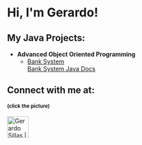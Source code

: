 <h1>Hi, I'm Gerardo! </h1>

<h2>My Java Projects:</h2>

- <b>Advanced Object Oriented Programming</b>  
  - [Bank System](https://github.com/Gerardos0/Bank-System.git)<br>
  [Bank System Java Docs](https://gerardos0.github.io/Bank-System/)




<h2> Connect with me at:</h2>
<small><b>(click the picture)</b></small><br><br>

<a href="https://www.linkedin.com/in/gerardo-sillas-1aa546291/" target="_blank" rel="noopener noreferrer">
  <img src="https://upload.wikimedia.org/wikipedia/commons/c/ca/LinkedIn_logo_initials.png" alt="Gerardo Sillas | LinkedIn" width="50" style="vertical-align: middle;"/>
</a>






